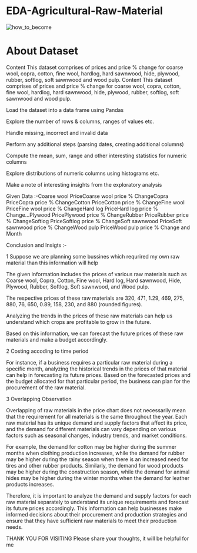 # EDA-Agricultural-Raw-Material
![how_to_become](https://github.com/Payal03Gawande/EDA-Agricultural-Raw-Material/assets/132563037/6cb47cfd-4604-4014-805c-2381ef30b802)
# About Dataset
Content
This dataset comprises of prices and price % change for coarse wool, copra, cotton, fine wool, hardlog, hard sawnwood, hide, plywood, rubber, softlog, soft sawnwood and wood pulp.
Content This dataset comprises of prices and price % change for coarse wool, copra, cotton, fine wool, hardlog, hard sawnwood, hide, plywood, rubber, softlog, soft sawnwood and wood pulp.

Load the dataset into a data frame using Pandas

Explore the number of rows & columns, ranges of values etc.

Handle missing, incorrect and invalid data

Perform any additional steps (parsing dates, creating additional columns)

Compute the mean, sum, range and other interesting statistics for numeric columns

Explore distributions of numeric columns using histograms etc.

Make a note of interesting insights from the exploratory analysis

Given Data :-Coarse wool PriceCoarse wool price % ChangeCopra PriceCopra price % ChangeCotton PriceCotton price % ChangeFine wool PriceFine wool price % ChangeHard log PriceHard log price % Change...Plywood PricePlywood price % ChangeRubber PriceRubber price % ChangeSoftlog PriceSoftlog price % ChangeSoft sawnwood PriceSoft sawnwood price % ChangeWood pulp PriceWood pulp price % Change and Month

Conclusion and Insigts :-

1 Suppose we are planning some bussines which requrired my own raw material than this information will help

The given information includes the prices of various raw materials such as Coarse wool, Copra, Cotton, Fine wool, Hard log, Hard sawnwood, Hide, Plywood, Rubber, Softlog, Soft sawnwood, and Wood pulp.

The respective prices of these raw materials are 320, 471, 1.29, 469, 275, 880, 76, 650, 0.89, 158, 230, and 880 (rounded figures).

Analyzing the trends in the prices of these raw materials can help us understand which crops are profitable to grow in the future.

Based on this information, we can forecast the future prices of these raw materials and make a budget accordingly.

2 Costing accoding to time period

For instance, if a business requires a particular raw material during a specific month, analyzing the historical trends in the prices of that material can help in forecasting its future prices. Based on the forecasted prices and the budget allocated for that particular period, the business can plan for the procurement of the raw material.

3 Overlapping Observation

Overlapping of raw materials in the price chart does not necessarily mean that the requirement for all materials is the same throughout the year. Each raw material has its unique demand and supply factors that affect its price, and the demand for different materials can vary depending on various factors such as seasonal changes, industry trends, and market conditions.

For example, the demand for cotton may be higher during the summer months when clothing production increases, while the demand for rubber may be higher during the rainy season when there is an increased need for tires and other rubber products. Similarly, the demand for wood products may be higher during the construction season, while the demand for animal hides may be higher during the winter months when the demand for leather products increases.

Therefore, it is important to analyze the demand and supply factors for each raw material separately to understand its unique requirements and forecast its future prices accordingly. This information can help businesses make informed decisions about their procurement and production strategies and ensure that they have sufficient raw materials to meet their production needs.

THANK YOU FOR VISITING
Please share your thoughts, it will be helpful for me
